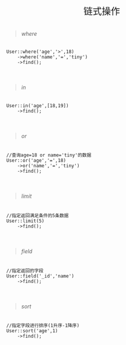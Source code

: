 <div align="center" style="height:50px">
    <font face="Microsoft YaHei UI" size=5>链式操作</font>
</div>

>###### where
   
    User::where('age','>',18)
        ->where('name','=','tiny')
        ->find();
     
<div style="margin-top:50px"></div>   

>###### in

    User::in('age',[18,19])
        ->find();
        
<div style="margin-top:50px"></div>   
    
>###### or
    
    //查询age=18 or name='tiny'的数据
    User::or('age','=',18)
        ->or('name','=','tiny')
        ->find();
    
  
<div style="margin-top:50px"></div>
    
>###### limit
    
    //指定返回满足条件的5条数据
    User::limit(5)
        ->find();
    
    
<div style="margin-top:50px"></div> 
 
>###### field
    
    //指定返回的字段
    User::field('_id','name')
        ->find();
 
<div style="margin-top:50px"></div>    
    
>###### sort
    
    //指定字段进行排序(1升序-1降序)
    User::sort('age',1)
        ->find();
     
